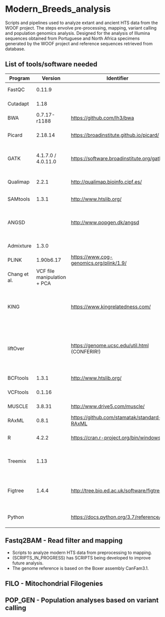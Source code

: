 # **Modern_Breeds_analysis**

Scripts and pipelines used to analyze extant and ancient HTS data from the WOOF project. The steps envolve pre-processing, mapping, variant calling and population genomics analysis. Designed for the analysis of Illumina sequences obtained from Portuguese and North Africa specimens generated by the WOOF project and reference sequences retrieved from database.

## **List of tools/software needed**

| Program | Version | Identifier | Source | Application |
|----------|----------|----------|----------|----------|
| FastQC | 0.11.9 | | | Read quality control |
| Cutadapt | 1.18 | | | Read pre-processing |
| BWA | 0.7.17-r1188 | https://github.com/lh3/bwa | Li and Durbin | Read alignment |
| Picard |  2.18.14 | https://broadinstitute.github.io/picard/ | Broad Institute | Post-alignment processing |
| GATK | 4.1.7.0 / 4.0.11.0 | https://software.broadinstitute.org/gatk | Van der Auwera et al. | Post-alignment processing + SNP calling |
| Qualimap | 2.2.1 | http://qualimap.bioinfo.cipf.es/ | | Alignment quality control |
| SAMtools | 1.3.1 | http://www.htslib.org/ | Li et al. | BAM file manipulation |
| ANGSD | | http://www.popgen.dk/angsd | | Estimation of genotype likelihoods + Population analysis |
| Admixture | 1.3.0 | | | Admixture analysis |
| PLINK | 1.90b6.17 | https://www.cog-genomics.org/plink/1.9/ | Purcell et al. and
Chang et al. | VCF file manipulation + PCA |
| KING | | https://www.kingrelatedness.com/ | Manichaikul et al. |  Family relationship inference and pedigree error checking |
| liftOver | | https://genome.ucsc.edu/util.html (CONFERIR!) | Rhead et al. | Converts genome coordinates and annotation files between assemblies | 
| BCFtools | 1.3.1 | http://www.htslib.org/ | Li et al. | VCF file manipulation |
| VCFtools | 0.1.16 | | | VCF file manipulation |
| MUSCLE | 3.8.31 | http://www.drive5.com/muscle/ | | Mitochondrial phylogeny |
| RAxML | 0.8.1 | https://github.com/stamatak/standard-RAxML | | Mitochondrial phylogeny |
| R | 4.2.2 | https://cran.r-project.org/bin/windows/ | R Core Team | Plotting + Statistical analysis |
| Treemix | 1.13 | | | Population splits and admixture analysis |
| Figtree | 1.4.4 | http://tree.bio.ed.ac.uk/software/figtree/ | | Visualization and edition of phylogenetic trees |
| Python | | https://docs.python.org/3.7/reference/ | Python Software Foundation | |


## Fastq2BAM - Read filter and mapping
- Scripts to analyze modern HTS data from preprocessing to mapping.
- (SCRIPTS_IN_PROGRESS) has SCRIPTS being developed to improve future analysis.
- The genome reference is based on the Boxer assembly CanFam3.1.

## FILO - Mitochondrial Filogenies

## POP_GEN - Population analyses based on variant calling

